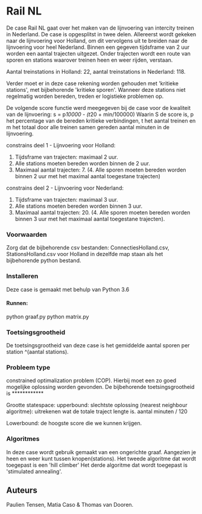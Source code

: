 # Rail NL 

De case Rail NL gaat over het maken van de lijnvoering van intercity treinen in Nederland. De case is opgesplitst in twee delen. Allereerst wordt gekeken naar de lijnvoering voor Holland, om dit vervolgens uit te breiden naar de lijnvoering voor heel Nederland. 
Binnen een gegeven tijdsframe van 2 uur worden een aantal trajecten uitgezet. Onder trajecten wordt een route van sporen en stations waarover treinen heen en weer rijden, verstaan.

Aantal treinstations in Holland: 22, 
aantal treinstations in Nederland: 118. 

Verder moet er in deze case rekening worden gehouden met 'kritieke stations', met bijbehorende 'kritieke sporen'. Wanneer deze stations niet regelmatig worden bereden, treden er logistieke problemen op. 

De volgende score functie werd meegegeven bij de case voor de kwaliteit van de lijnvoering: 
s = p*10000 - (t*20 + min/100000)
Waarin S de score is, p het percentage van de bereden kritieke verbindingen, t het aantal treinen en m het totaal door alle treinen samen gereden aantal minuten in de lijnvoering. 

constrains deel 1 - Lijnvoering voor Holland:
1. Tijdsframe van trajecten: maximaal 2 uur. 
2. Alle stations moeten bereden worden binnen de 2 uur. 
3. Maximaal aantal trajecten: 7. 
(4. Alle sporen moeten bereden worden binnen 2 uur met het maximal aantal toegestane trajecten)

constrains deel 2 - Lijnvoering voor Nederland:
1. Tijdsframe van trajecten: maximaal 3 uur. 
2. Alle stations moeten bereden worden binnen 3 uur. 
3. Maximaal aantal trajecten: 20. 
(4. Alle sporen moeten bereden worden binnen 3 uur met het maximaal aantal toegestane trajecten).

### Voorwaarden

Zorg dat de bijbehorende csv bestanden: ConnectiesHolland.csv, StationsHolland.csv voor Holland in dezelfde map staan als het bijbehorende python bestand. 

### Installeren

Deze case is gemaakt met behulp van Python 3.6

#### Runnen:
python graaf.py
python matrix.py

### Toetsingsgrootheid

De toetsingsgrootheid van deze case is het gemiddelde aantal sporen per station ^(aantal stations).


### Probleem type
constrained optimalization problem (COP). Hierbij moet een zo goed mogelijke oplossing worden gevonden. 
De bijbehorende toetsingsgrootheid is ************

Grootte statespace: 
upperbound: slechtste oplossing (nearest neighbour algoritme): uitrekenen wat de totale traject lengte is. 
aantal minuten / 120 

Lowerbound: de hoogste score die we kunnen krijgen.



### Algoritmes

In deze case wordt gebruik gemaakt van een ongerichte graaf. Aangezien je heen en weer kunt tussen knopen(stations).
Het tweede algoritme dat wordt toegepast is een 'hill climber'
Het derde algoritme dat wordt toegepast is 'stimulated annealing'. 



## Auteurs
Paulien Tensen, Matia Caso & Thomas van Dooren. 







